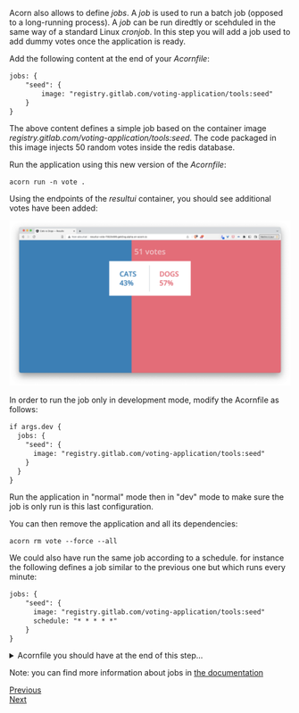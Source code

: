 Acorn also allows to define *jobs*. A *job* is used to run a batch job (opposed to a long-running process). A *job* can be run diredtly or scehduled in the same way of a standard Linux *cronjob*. In this step you will add a job used to add dummy votes once the application is ready.

Add the following content at the end of your *Acornfile*:

```
jobs: {
    "seed": {
        image: "registry.gitlab.com/voting-application/tools:seed"
    }
}
```

The above content defines a simple job based on the container image *registry.gitlab.com/voting-application/tools:seed*. The code packaged in this image injects 50 random votes inside the redis database.

Run the application using this new version of the *Acornfile*:

```
acorn run -n vote .
```

Using the endpoints of the *resultui* container, you should see additional votes have been added:

![Seed](./images/job/seed.png)

In order to run the job only in development mode, modify the Acornfile as follows:

```
if args.dev {
  jobs: {
    "seed": {
      image: "registry.gitlab.com/voting-application/tools:seed"
    }
  }
}
```

Run the application in "normal" mode then in "dev" mode to make sure the job is only run is this last configuration.

You can then remove the application and all its dependencies:

```
acorn rm vote --force --all
```

We could also have run the same job according to a schedule. for instance the following defines a job similar to the previous one but which runs every minute:

```
jobs: {
    "seed": {
      image: "registry.gitlab.com/voting-application/tools:seed"
      schedule: "* * * * *"
    }
}
```

<details>
  <summary markdown="span">Acornfile you should have at the end of this step...</summary>
<pre>
labels: {
    application: "votingapp"
}
args: {
    replicas: 3
}
profiles: {
    dev: {
        replicas: 1
    }
    test: {
        replicas: 2
    }
}
containers: {
  voteui: {
    labels: {
      component: "voteui"
    }
    if args.dev {
      dirs: "/usr/share/nginx/html": "./vote-ui"
    }
    build: {
      context: "./vote-ui"
    }
    ports: publish : "80/http"
    scale: args.replicas
    memory: 32Mi
  }
  vote: {
    labels: {
      component: "vote"
    }
    build: {
      target: std.ifelse(args.dev, "dev", "production")
      context: "./vote"
    }
    if args.dev {
      dirs: {
          "/app": "./vote"
      }
    }
    ports: "5000/http"
    memory: 128Mi
  }
  redis: {
    labels: {
      component: "redis"
    }
    image: "redis:7.0.5-alpine3.16"
    ports: "6379/tcp"
    dirs: {
      if !args.dev {
        "/data": "volume://redis"
      }
    }
    memory: 32Mi
  }
  worker: {
    labels: {
      component: "worker"
    }
    build: "./worker/go"
    env: {
     "POSTGRES_USER": "secret://db-creds/username"
     "POSTGRES_PASSWORD": "secret://db-creds/password"
    }
    memory: 32Mi
  }
  db: {
    labels: {
      component: "db"
    }
    image: "postgres:15.0-alpine3.16"
    ports: "5432/tcp"
    env: {
      "POSTGRES_USER": "secret://db-creds/username"
      "POSTGRES_PASSWORD": "secret://db-creds/password"
    }
    dirs: {
      if !args.dev {
        "/var/lib/postgresql/data": "volume://db"
      }
    }
    memory: 128Mi
  }
  result: {
    labels: {
      component: "result"
    }
    build: {
      target: std.ifelse(args.dev, "dev", "production")
      context: "./result"
    }
    if args.dev {
      dirs: {
          "/app": "./result"
      }
    }   
    ports: "5000/http"
    env: {
      "POSTGRES_USER": "secret://db-creds/username"
      "POSTGRES_PASSWORD": "secret://db-creds/password"
    }
    memory: 128Mi
  }
  resultui: {
    labels: {
      component: "resultui"
    }
    build: {
      target: std.ifelse(args.dev, "dev", "production")
      context: "./result-ui"
    }
    if args.dev {
      dirs: {
        "/app": "./result-ui"
      }
    } 
    ports: publish : "80/http"
    if ! args.dev {
      memory: 32Mi
    }
  }
}
secrets: {
    "db-creds": {
        type: "basic"
        data: {
            username: ""
            password: ""
        }
    }
}
volumes: {
  if !args.dev {
    "db": {
        size: "100M"
    }
    "redis": {
        size: "100M"
    }
  }
}
if args.dev {
  jobs: {
      "seed": {
        image: "registry.gitlab.com/voting-application/tools:seed"
      }
  }
}
</pre>
</details>

Note: you can find more information about jobs in [the documentation](https://docs.acorn.io/authoring/jobs)

[Previous](./constraints.md)  
[Next](./projects.md)